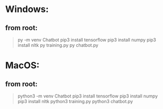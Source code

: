 # Windows:

## from root:
> py -m venv Chatbot
> pip3 install tensorflow
> pip3 install numpy
> pip3 install nltk
> py training.py
> py chatbot.py

# MacOS:

## from root:
> python3 -m venv Chatbot
> pip3 install tensorflow
> pip3 install numpy
> pip3 install nltk
> python3 training.py
> python3 chatbot.py